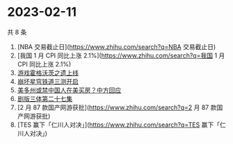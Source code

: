 # 2023-02-11

共 8 条

<!-- BEGIN ZHIHUSEARCH -->
<!-- 最后更新时间 Sat Feb 11 2023 08:33:05 GMT+0800 (China Standard Time) -->
1. [NBA 交易截止日](https://www.zhihu.com/search?q=NBA 交易截止日)
1. [我国 1 月 CPI 同比上涨 2.1%](https://www.zhihu.com/search?q=我国 1 月 CPI 同比上涨 2.1%)
1. [游戏霍格沃茨之遗上线](https://www.zhihu.com/search?q=游戏霍格沃茨之遗上线)
1. [崩坏星穹铁道三测开启](https://www.zhihu.com/search?q=崩坏星穹铁道三测开启)
1. [美多州或禁中国人在美买房？中方回应](https://www.zhihu.com/search?q=美多州或禁中国人在美买房？中方回应)
1. [剧版三体第二十七集](https://www.zhihu.com/search?q=剧版三体第二十七集)
1. [2 月 87 款国产网游获批](https://www.zhihu.com/search?q=2 月 87 款国产网游获批)
1. [TES 赢下「仁川人对决」](https://www.zhihu.com/search?q=TES 赢下「仁川人对决」)
<!-- END ZHIHUSEARCH -->
